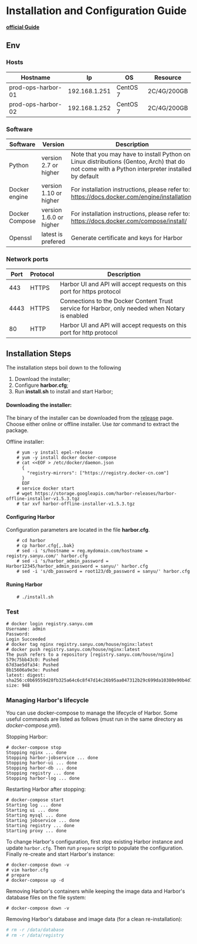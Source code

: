 # Installation and Configuration Guide 
**[official Guide](https://github.com/goharbor/harbor/blob/master/docs/installation_guide.md)**

## Env
### Hosts
|Hostname|Ip|OS|Resource|
|---|---|---|---|
|prod-ops-harbor-01|192.168.1.251|CentOS 7|2C/4G/200GB|
|prod-ops-harbor-02|192.168.1.252|CentOS 7|2C/4G/200GB|

### Software
|Software|Version|Description|
|---|---|---|
|Python|version 2.7 or higher|Note that you may have to install Python on Linux distributions (Gentoo, Arch) that do not come with a Python interpreter installed by default|
|Docker engine|version 1.10 or higher|For installation instructions, please refer to: https://docs.docker.com/engine/installation/|
|Docker Compose|version 1.6.0 or higher|For installation instructions, please refer to: https://docs.docker.com/compose/install/|
|Openssl|latest is prefered|Generate certificate and keys for Harbor|
### Network ports 
|Port|Protocol|Description|
|---|---|---|
|443|HTTPS|Harbor UI and API will accept requests on this port for https protocol|
|4443|HTTPS|Connections to the Docker Content Trust service for Harbor, only needed when Notary is enabled|
|80|HTTP|Harbor UI and API will accept requests on this port for http protocol|

## Installation Steps

The installation steps boil down to the following

1. Download the installer;
2. Configure **harbor.cfg**;
3. Run **install.sh** to install and start Harbor;


#### Downloading the installer:

The binary of the installer can be downloaded from the [release](https://github.com/goharbor/harbor/releases) page. Choose either online or offline installer. Use *tar* command to extract the package.

Offline installer:
```
    # yum -y install epel-release
    # yum -y install docker docker-compose
    # cat <<EOF > /etc/docker/daemon.json 
      {
        "registry-mirrors": ["https://registry.docker-cn.com"]
      }
      EOF
    # service docker start
    # wget https://storage.googleapis.com/harbor-releases/harbor-offline-installer-v1.5.3.tgz
    # tar xvf harbor-offline-installer-v1.5.3.tgz     
```

#### Configuring Harbor
Configuration parameters are located in the file **harbor.cfg**. 
```
    # cd harbor
    # cp harbor.cfg{,.bak}
    # sed -i 's/hostname = reg.mydomain.com/hostname = registry.sanyu.com/' harbor.cfg 
    # sed -i 's/harbor_admin_password = Harbor12345/harbor_admin_password = sanyu/' harbor.cfg 
    # sed -i 's/db_password = root123/db_password = sanyu/' harbor.cfg 
```

#### Runing Harbor
```
    # ./install.sh
```
### Test
```
# docker login registry.sanyu.com
Username: admin
Password: 
Login Succeeded
# docker tag nginx registry.sanyu.com/house/nginx:latest
# docker push registry.sanyu.com/house/nginx:latest
The push refers to a repository [registry.sanyu.com/house/nginx]
579c75bb43c0: Pushed 
67d3ae5dfa34: Pushed 
8b15606a9e3e: Pushed 
latest: digest: sha256:c0b69559d28fb325a64c6c8f47d14c26b95aa047312b29c699da10380e90b4d7 size: 948
```


### Managing Harbor's lifecycle
You can use docker-compose to manage the lifecycle of Harbor. Some useful commands are listed as follows (must run in the same directory as *docker-compose.yml*).

Stopping Harbor:
```
# docker-compose stop
Stopping nginx ... done
Stopping harbor-jobservice ... done
Stopping harbor-ui ... done
Stopping harbor-db ... done
Stopping registry ... done
Stopping harbor-log ... done
```  
Restarting Harbor after stopping:
```
# docker-compose start
Starting log ... done
Starting ui ... done
Starting mysql ... done
Starting jobservice ... done
Starting registry ... done
Starting proxy ... done
```  

To change Harbor's configuration, first stop existing Harbor instance and update ```harbor.cfg```. Then run ```prepare``` script to populate the configuration. Finally re-create and start Harbor's instance:
```
# docker-compose down -v
# vim harbor.cfg
# prepare
# docker-compose up -d
``` 

Removing Harbor's containers while keeping the image data and Harbor's database files on the file system:
```
# docker-compose down -v
```  

Removing Harbor's database and image data (for a clean re-installation):
```sh
# rm -r /data/database
# rm -r /data/registry
```
